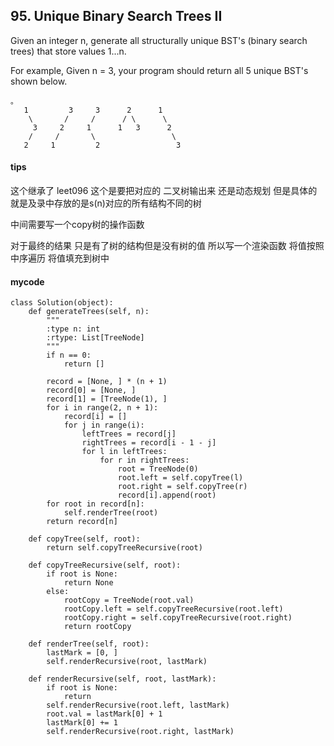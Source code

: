 ## 95. Unique Binary Search Trees II

Given an integer n, generate all structurally unique BST's (binary search trees) that store values 1...n.

For example,
Given n = 3, your program should return all 5 unique BST's shown below.

```
。
   1         3     3      2      1
    \       /     /      / \      \
     3     2     1      1   3      2
    /     /       \                 \
   2     1         2                 3
```

#### tips
这个继承了 leet096 这个是要把对应的 二叉树输出来 还是动态规划  但是具体的就是及录中存放的是s(n)对应的所有结构不同的树

中间需要写一个copy树的操作函数 

对于最终的结果 只是有了树的结构但是没有树的值 所以写一个渲染函数 将值按照中序遍历 将值填充到树中


#### mycode
```
class Solution(object):
    def generateTrees(self, n):
        """
        :type n: int
        :rtype: List[TreeNode]
        """
        if n == 0:
            return []

        record = [None, ] * (n + 1)
        record[0] = [None, ]
        record[1] = [TreeNode(1), ]
        for i in range(2, n + 1):
            record[i] = [] 
            for j in range(i):
                leftTrees = record[j]
                rightTrees = record[i - 1 - j]
                for l in leftTrees:
                    for r in rightTrees:
                        root = TreeNode(0)
                        root.left = self.copyTree(l)
                        root.right = self.copyTree(r)
                        record[i].append(root)
        for root in record[n]:
            self.renderTree(root)            
        return record[n]
        
    def copyTree(self, root):
        return self.copyTreeRecursive(root)
        
    def copyTreeRecursive(self, root):
        if root is None:
            return None
        else:
            rootCopy = TreeNode(root.val)
            rootCopy.left = self.copyTreeRecursive(root.left)
            rootCopy.right = self.copyTreeRecursive(root.right)
            return rootCopy
        
    def renderTree(self, root):
        lastMark = [0, ]
        self.renderRecursive(root, lastMark)
        
    def renderRecursive(self, root, lastMark):
        if root is None:
            return 
        self.renderRecursive(root.left, lastMark)
        root.val = lastMark[0] + 1
        lastMark[0] += 1
        self.renderRecursive(root.right, lastMark)
```
